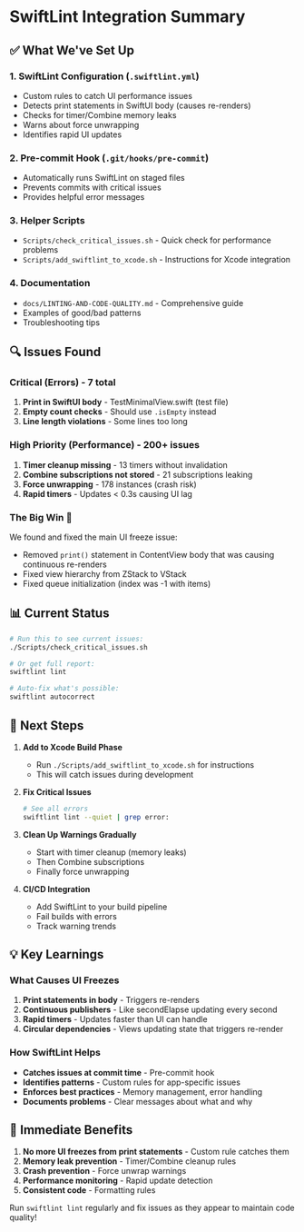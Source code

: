 # SwiftLint Integration Summary

## ✅ What We've Set Up

### 1. **SwiftLint Configuration** (`.swiftlint.yml`)
- Custom rules to catch UI performance issues
- Detects print statements in SwiftUI body (causes re-renders)
- Checks for timer/Combine memory leaks
- Warns about force unwrapping
- Identifies rapid UI updates

### 2. **Pre-commit Hook** (`.git/hooks/pre-commit`)
- Automatically runs SwiftLint on staged files
- Prevents commits with critical issues
- Provides helpful error messages

### 3. **Helper Scripts**
- `Scripts/check_critical_issues.sh` - Quick check for performance problems
- `Scripts/add_swiftlint_to_xcode.sh` - Instructions for Xcode integration

### 4. **Documentation**
- `docs/LINTING-AND-CODE-QUALITY.md` - Comprehensive guide
- Examples of good/bad patterns
- Troubleshooting tips

## 🔍 Issues Found

### Critical (Errors) - 7 total
1. **Print in SwiftUI body** - TestMinimalView.swift (test file)
2. **Empty count checks** - Should use `.isEmpty` instead
3. **Line length violations** - Some lines too long

### High Priority (Performance) - 200+ issues
1. **Timer cleanup missing** - 13 timers without invalidation
2. **Combine subscriptions not stored** - 21 subscriptions leaking
3. **Force unwrapping** - 178 instances (crash risk)
4. **Rapid timers** - Updates < 0.3s causing UI lag

### The Big Win 🎉
We found and fixed the main UI freeze issue:
- Removed `print()` statement in ContentView body that was causing continuous re-renders
- Fixed view hierarchy from ZStack to VStack
- Fixed queue initialization (index was -1 with items)

## 📊 Current Status

```bash
# Run this to see current issues:
./Scripts/check_critical_issues.sh

# Or get full report:
swiftlint lint

# Auto-fix what's possible:
swiftlint autocorrect
```

## 🚀 Next Steps

1. **Add to Xcode Build Phase**
   - Run `./Scripts/add_swiftlint_to_xcode.sh` for instructions
   - This will catch issues during development

2. **Fix Critical Issues**
   ```bash
   # See all errors
   swiftlint lint --quiet | grep error:
   ```

3. **Clean Up Warnings Gradually**
   - Start with timer cleanup (memory leaks)
   - Then Combine subscriptions
   - Finally force unwrapping

4. **CI/CD Integration**
   - Add SwiftLint to your build pipeline
   - Fail builds with errors
   - Track warning trends

## 💡 Key Learnings

### What Causes UI Freezes
1. **Print statements in body** - Triggers re-renders
2. **Continuous publishers** - Like secondElapse updating every second
3. **Rapid timers** - Updates faster than UI can handle
4. **Circular dependencies** - Views updating state that triggers re-render

### How SwiftLint Helps
- **Catches issues at commit time** - Pre-commit hook
- **Identifies patterns** - Custom rules for app-specific issues
- **Enforces best practices** - Memory management, error handling
- **Documents problems** - Clear messages about what and why

## 🎯 Immediate Benefits

1. **No more UI freezes from print statements** - Custom rule catches them
2. **Memory leak prevention** - Timer/Combine cleanup rules
3. **Crash prevention** - Force unwrap warnings
4. **Performance monitoring** - Rapid update detection
5. **Consistent code** - Formatting rules

Run `swiftlint lint` regularly and fix issues as they appear to maintain code quality!